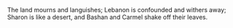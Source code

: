 The land mourns and languishes; Lebanon is confounded and withers away; Sharon is like a desert, and Bashan and Carmel shake off their leaves.
